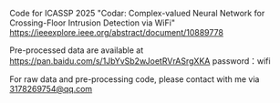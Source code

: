 Code for ICASSP 2025 "Codar: Complex-valued Neural Network for Crossing-Floor Intrusion Detection via WiFi"
https://ieeexplore.ieee.org/abstract/document/10889778

Pre-processed data are available at https://pan.baidu.com/s/1JbYvSb2wJoetRVrASrgXKA 
password：wifi 

For raw data and pre-processing code, please contact with me via 3178269754@qq.com

